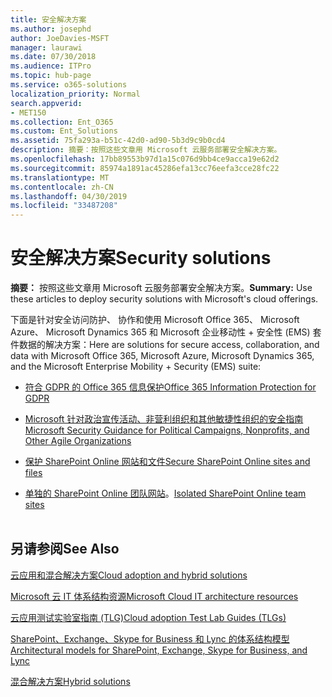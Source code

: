 ```yaml
---
title: 安全解决方案
ms.author: josephd
author: JoeDavies-MSFT
manager: laurawi
ms.date: 07/30/2018
ms.audience: ITPro
ms.topic: hub-page
ms.service: o365-solutions
localization_priority: Normal
search.appverid:
- MET150
ms.collection: Ent_O365
ms.custom: Ent_Solutions
ms.assetid: 75fa293a-b51c-42d0-ad90-5b3d9c9b0cd4
description: 摘要：按照这些文章用 Microsoft 云服务部署安全解决方案。
ms.openlocfilehash: 17bb89553b97d1a15c076d9bb4ce9acca19e62d2
ms.sourcegitcommit: 85974a1891ac45286efa13cc76eefa3cce28fc22
ms.translationtype: MT
ms.contentlocale: zh-CN
ms.lasthandoff: 04/30/2019
ms.locfileid: "33487208"
---
```

# <a name="security-solutions"></a><span data-ttu-id="1b329-103">安全解决方案</span><span class="sxs-lookup"><span data-stu-id="1b329-103">Security solutions</span></span>

 <span data-ttu-id="1b329-104">**摘要：** 按照这些文章用 Microsoft 云服务部署安全解决方案。</span><span class="sxs-lookup"><span data-stu-id="1b329-104">**Summary:** Use these articles to deploy security solutions with Microsoft's cloud offerings.</span></span>
  
<span data-ttu-id="1b329-105">下面是针对安全访问防护、 协作和使用 Microsoft Office 365、 Microsoft Azure、 Microsoft Dynamics 365 和 Microsoft 企业移动性 + 安全性 (EMS) 套件数据的解决方案：</span><span class="sxs-lookup"><span data-stu-id="1b329-105">Here are solutions for secure access, collaboration, and data with Microsoft Office 365, Microsoft Azure, Microsoft Dynamics 365, and the Microsoft Enterprise Mobility + Security (EMS) suite:</span></span>

- [<span data-ttu-id="1b329-106">符合 GDPR 的 Office 365 信息保护</span><span class="sxs-lookup"><span data-stu-id="1b329-106">Office 365 Information Protection for GDPR</span></span>](office-365-information-protection-for-gdpr.md)
  
- [<span data-ttu-id="1b329-107">Microsoft 针对政治宣传活动、非营利组织和其他敏捷性组织的安全指南</span><span class="sxs-lookup"><span data-stu-id="1b329-107">Microsoft Security Guidance for Political Campaigns, Nonprofits, and Other Agile Organizations</span></span>](microsoft-security-guidance-for-political-campaigns-nonprofits-and-other-agile-o.md)
    
- [<span data-ttu-id="1b329-108">保护 SharePoint Online 网站和文件</span><span class="sxs-lookup"><span data-stu-id="1b329-108">Secure SharePoint Online sites and files</span></span>](secure-sharepoint-online-sites-and-files.md)
    
- <span data-ttu-id="1b329-109">[单独的 SharePoint Online 团队网站](isolated-sharepoint-online-team-sites.md)。</span><span class="sxs-lookup"><span data-stu-id="1b329-109">[Isolated SharePoint Online team sites](isolated-sharepoint-online-team-sites.md)</span></span>
<br/><br/>
    
## <a name="see-also"></a><span data-ttu-id="1b329-110">另请参阅</span><span class="sxs-lookup"><span data-stu-id="1b329-110">See Also</span></span>

[<span data-ttu-id="1b329-111">云应用和混合解决方案</span><span class="sxs-lookup"><span data-stu-id="1b329-111">Cloud adoption and hybrid solutions</span></span>](cloud-adoption-and-hybrid-solutions.md)
  
[<span data-ttu-id="1b329-112">Microsoft 云 IT 体系结构资源</span><span class="sxs-lookup"><span data-stu-id="1b329-112">Microsoft Cloud IT architecture resources</span></span>](microsoft-cloud-it-architecture-resources.md)
  
[<span data-ttu-id="1b329-113">云应用测试实验室指南 (TLG)</span><span class="sxs-lookup"><span data-stu-id="1b329-113">Cloud adoption Test Lab Guides (TLGs)</span></span>](cloud-adoption-test-lab-guides-tlgs.md)
  
[<span data-ttu-id="1b329-114">SharePoint、Exchange、Skype for Business 和 Lync 的体系结构模型</span><span class="sxs-lookup"><span data-stu-id="1b329-114">Architectural models for SharePoint, Exchange, Skype for Business, and Lync</span></span>](architectural-models-for-sharepoint-exchange-skype-for-business-and-lync.md)
  
[<span data-ttu-id="1b329-115">混合解决方案</span><span class="sxs-lookup"><span data-stu-id="1b329-115">Hybrid solutions</span></span>](hybrid-solutions.md)


